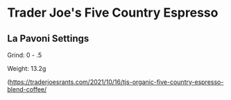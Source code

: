 # Trader Joe's Five Country  Espresso

## La Pavoni Settings

Grind: 0 - .5

Weight: 13.2g




(https://traderjoesrants.com/2021/10/16/tjs-organic-five-country-espresso-blend-coffee/
